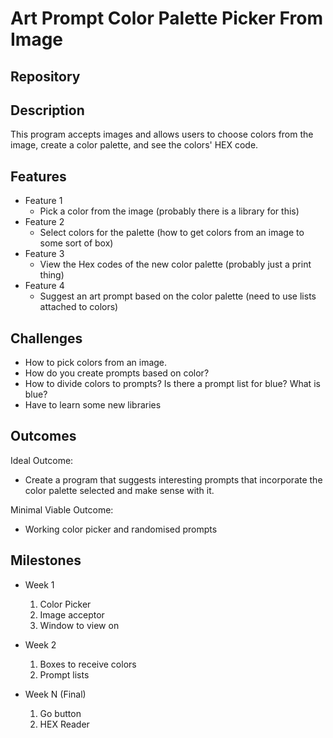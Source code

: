 # Art Prompt Color Palette Picker From Image

## Repository
<Link to your project's public GitHub repository>

## Description
This program accepts images and allows users to choose colors from the image, create a color palette, and see the colors' HEX code. 

## Features
- Feature 1
	- Pick a color from the image (probably there is a library for this)
- Feature 2
	- Select colors for the palette (how to get colors from an image to some sort of box)
- Feature 3
	- View the Hex codes of the new color palette (probably just a print thing)
- Feature 4
  - Suggest an art prompt based on the color palette (need to use lists attached to colors)

## Challenges
- How to pick colors from an image. 
- How do you create prompts based on color?
- How to divide colors to prompts? Is there a prompt list for blue? What is blue?
- Have to learn some new libraries

## Outcomes
Ideal Outcome:
- Create a program that suggests interesting prompts that incorporate the color palette selected and make sense with it. 

Minimal Viable Outcome:
- Working color picker and randomised prompts

## Milestones

- Week 1
  1. Color Picker
  2. Image acceptor
  3. Window to view on

- Week 2
  1. Boxes to receive colors
  2. Prompt lists

- Week N (Final)
  1. Go button
  2. HEX Reader
